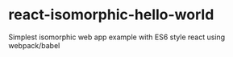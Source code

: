 # react-isomorphic-hello-world
Simplest isomorphic web app example with ES6 style react using webpack/babel
